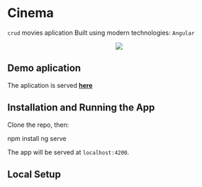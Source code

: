 # Cinema
`crud` movies aplication
Built using modern technologies: `Angular`

<p align="center">
<img src="https://drive.google.com/uc?export=view&id=1I9re8CmPiyD1ILo-6WB2uC-p8tf5-QZe">
</p>  

## Demo aplication
The aplication is served **<a href="https://haimlavi1989.github.io/Cinema">here</a>**

## Installation and Running the App

Clone the repo, then: 

npm install
ng serve

The app will be served at `localhost:4200`.

## Local Setup
